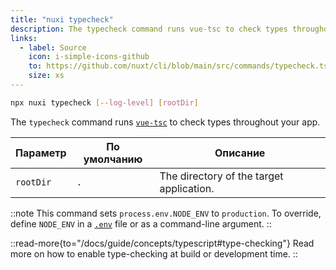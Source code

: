 ```yaml
---
title: "nuxi typecheck"
description: The typecheck command runs vue-tsc to check types throughout your app.
links:
  - label: Source
    icon: i-simple-icons-github
    to: https://github.com/nuxt/cli/blob/main/src/commands/typecheck.ts
    size: xs
---
```


```bash [Terminal]
npx nuxi typecheck [--log-level] [rootDir]
```

The `typecheck` command runs [`vue-tsc`](https://github.com/vuejs/language-tools/tree/master/packages/tsc) to check types throughout your app.

Параметр  | По умолчанию | Описание
----------|--------------|-----------------------------------------
`rootDir` | `.`          | The directory of the target application.

::note
This command sets `process.env.NODE_ENV` to `production`. To override, define `NODE_ENV` in a [`.env`](/docs/guide/directory-structure/env) file or as a command-line argument.
::

::read-more{to="/docs/guide/concepts/typescript#type-checking"}
Read more on how to enable type-checking at build or development time.
::
